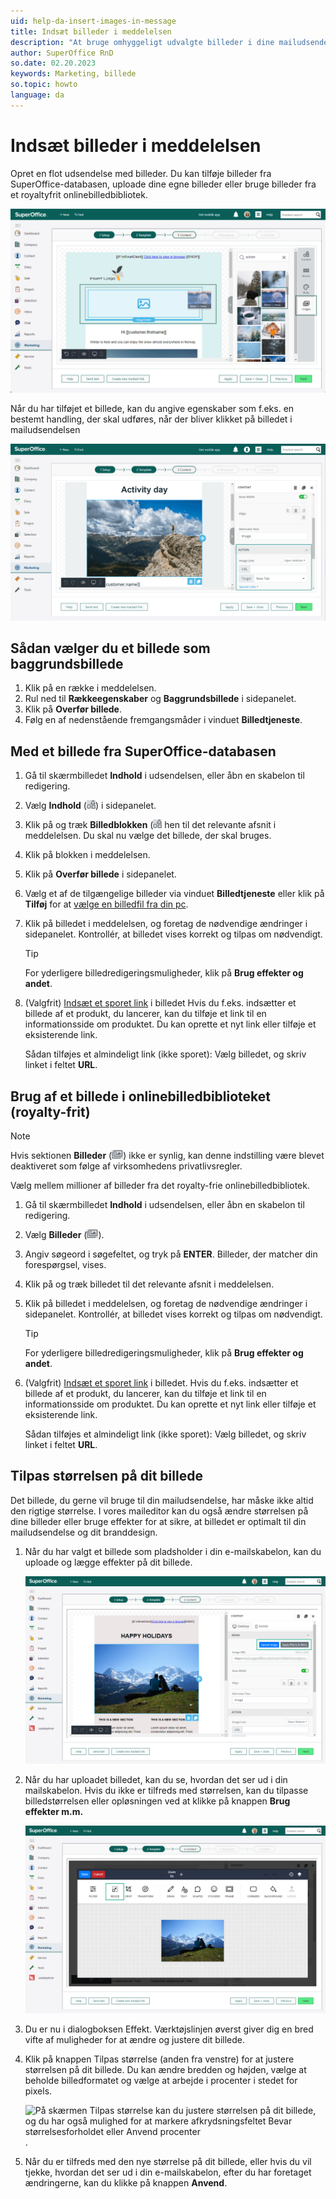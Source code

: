```yaml
---
uid: help-da-insert-images-in-message
title: Indsæt billeder i meddelelsen
description: "At bruge omhyggeligt udvalgte billeder i dine mailudsendelser kan have stor indflydelse på dine resultater. Du kan uploade dine egne billeder eller bruge et af de millioner af billeder fra Unsplash, Pexels, Pixabay, der ligger i online-billedtjenesten."
author: SuperOffice RnD
so.date: 02.20.2023
keywords: Marketing, billede
so.topic: howto
language: da
---
```


# Indsæt billeder i meddelelsen

Opret en flot udsendelse med billeder. Du kan tilføje billeder fra SuperOffice-databasen, uploade dine egne billeder eller bruge billeder fra et royaltyfrit onlinebilledbibliotek.

![Indsæt billede via »drag-and-drop« fra online-billedtjenesten -screenshot][img3]

Når du har tilføjet et billede, kan du angive egenskaber som f.eks. en bestemt handling, der skal udføres, når der bliver klikket på billedet i mailudsendelsen

![Når du har tilføjet et billede, kan du angive egenskaber som f.eks. en bestemt handling, der skal udføres, når der bliver klikket på billedet i mailudsendelsen -screenshot][img4]

## Sådan vælger du et billede som baggrundsbillede

1. Klik på en række i meddelelsen.
2. Rul ned til **Rækkeegenskaber** og **Baggrundsbillede** i sidepanelet.
3. Klik på **Overfør billede**.
4. Følg en af nedenstående fremgangsmåder i vinduet **Billedtjeneste**.

## Med et billede fra SuperOffice-databasen

1. Gå til skærmbilledet **Indhold** i udsendelsen, eller åbn en skabelon til redigering.

2. Vælg **Indhold** (![ikon][img1]) i sidepanelet.

3. Klik på og træk **Billedblokken** (![ikon][img1] hen til det relevante afsnit i meddelelsen. Du skal nu vælge det billede, der skal bruges.

4. Klik på blokken i meddelelsen.

5. Klik på **Overfør billede** i sidepanelet.

6. Vælg et af de tilgængelige billeder via vinduet **Billedtjeneste** eller klik på **Tilføj** for at [vælge en billedfil fra din pc][1].

7. Klik på billedet i meddelelsen, og foretag de nødvendige ændringer i sidepanelet. Kontrollér, at billedet vises korrekt og tilpas om nødvendigt.

    > [!TIP]
    > For yderligere billedredigeringsmuligheder, klik på **Brug effekter og andet**.

8. (Valgfrit) [Indsæt et sporet link][2] i billedet Hvis du f.eks. indsætter et billede af et produkt, du lancerer, kan du tilføje et link til en informationsside om produktet. Du kan oprette et nyt link eller tilføje et eksisterende link.

    Sådan tilføjes et almindeligt link (ikke sporet): Vælg billedet, og skriv linket i feltet **URL**.

## Brug af et billede i onlinebilledbiblioteket (royalty-frit)

> [!NOTE]
> Hvis sektionen **Billeder** (![ikon][img2]) ikke er synlig, kan denne indstilling være blevet deaktiveret som følge af virksomhedens privatlivsregler.

Vælg mellem millioner af billeder fra det royalty-frie onlinebilledbibliotek.

1. Gå til skærmbilledet **Indhold** i udsendelsen, eller åbn en skabelon til redigering.

2. Vælg **Billeder** (![ikon][img2]).

3. Angiv søgeord i søgefeltet, og tryk på **ENTER**. Billeder, der matcher din forespørgsel, vises.

4. Klik på og træk billedet til det relevante afsnit i meddelelsen.

5. Klik på billedet i meddelelsen, og foretag de nødvendige ændringer i sidepanelet. Kontrollér, at billedet vises korrekt og tilpas om nødvendigt.

    > [!TIP]
    > For yderligere billedredigeringsmuligheder, klik på **Brug effekter og andet**.

6. (Valgfrit) [Indsæt et sporet link][2] i billedet. Hvis du f.eks. indsætter et billede af et produkt, du lancerer, kan du tilføje et link til en informationsside om produktet. Du kan oprette et nyt link eller tilføje et eksisterende link.

    Sådan tilføjes et almindeligt link (ikke sporet): Vælg billedet, og skriv linket i feltet **URL**.

## Tilpas størrelsen på dit billede

Det billede, du gerne vil bruge til din mailudsendelse, har måske ikke altid den rigtige størrelse. I vores maileditor kan du også ændre størrelsen på dine billeder eller bruge effekter for at sikre, at billedet er optimalt til din mailudsendelse og dit branddesign.

1. Når du har valgt et billede som pladsholder i din e-mailskabelon, kan du uploade og lægge effekter på dit billede.

    ![Upload et billede, og klik på knappen Brug effekter og andet for at tilpasse billedstørrelse, opløsning m.m. -screenshot][img5]

2. Når du har uploadet billedet, kan du se, hvordan det ser ud i din mailskabelon. Hvis du ikke er tilfreds med størrelsen, kan du tilpasse billedstørrelsen eller opløsningen ved at klikke på knappen **Brug effekter m.m.**

    ![Klik på knappen Tilpas størrelse for at justere størrelsen på dit billede -screenshot][img6]

3. Du er nu i dialogboksen Effekt. Værktøjslinjen øverst giver dig en bred vifte af muligheder for at ændre og justere dit billede.

4. Klik på knappen Tilpas størrelse (anden fra venstre) for at justere størrelsen på dit billede. Du kan ændre bredden og højden, vælge at beholde billedformatet og vælge at arbejde i procenter i stedet for pixels.

    ![På skærmen Tilpas størrelse kan du justere størrelsen på dit billede, og du har også mulighed for at markere afkrydsningsfeltet Bevar størrelsesforholdet eller Anvend procenter][img7].

5. Når du er tilfreds med den nye størrelse på dit billede, eller hvis du vil tjekke, hvordan det ser ud i din e-mailskabelon, efter du har foretaget ændringerne, kan du klikke på knappen **Anvend**.

<!-- Referenced links -->
[1]: add-images.md
[2]: ../tracked-links/learn/add-tracked-link-to-msg.md

<!-- Referenced images -->
[img1]: ../../../media/icons/marketing-and-forms/side-panel-content-small.png
[img2]: ../../../media/icons/marketing-and-forms/side-panel-images-small.png
[img3]: ../../../media/loc/en/marketing/mailing-image-add-from-onlinelibrary.png
[img4]: ../../../media/loc/en/marketing/add-action-properties.png
[img5]: ../../../media/loc/en/marketing/apply-effects.png
[img6]: ../../../media/loc/en/marketing/resize-image.png
[img7]: ../../../media/loc/en/marketing/change-size-of-your-image.png-size-of-your-image.png
